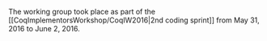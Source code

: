 The working group took place as part of the [[CoqImplementorsWorkshop/CoqIW2016|2nd coding sprint]] from May 31, 2016 to June 2, 2016.
